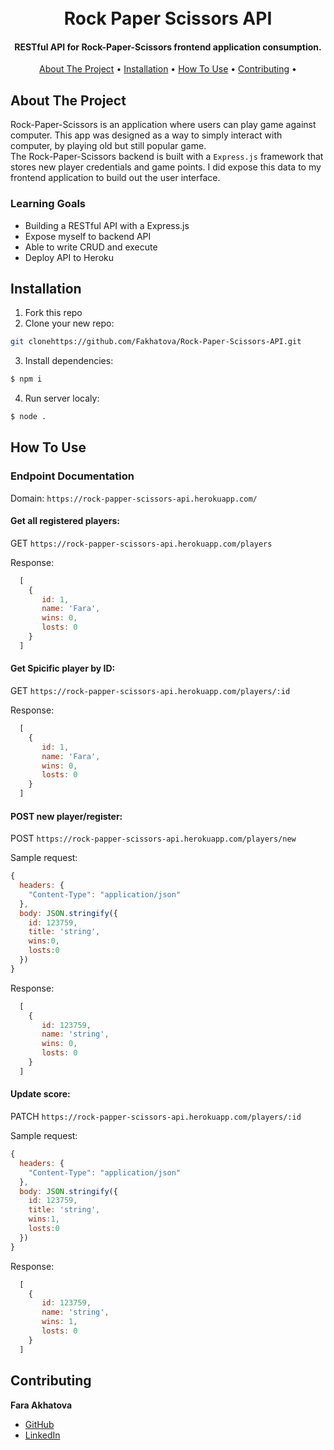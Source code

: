 <h1 align="center">
  <br>
  Rock Paper Scissors API
  <br>
</h1>

<h4 align="center">RESTful API for Rock-Paper-Scissors frontend application consumption.</h4>


<p align="center">
  <a href="#about-the-project">About The Project</a> •
  <a href="#installation">Installation</a> •
  <a href="#how-to-use">How To Use</a> •
  <a href="#contributing">Contributing</a> •
</p>


## About The Project

Rock-Paper-Scissors is an application where users can play game against computer. This app was designed as a way to simply interact with computer, by playing old but still popular game.  
The Rock-Paper-Scissors backend is built with a `Express.js` framework that stores new player credentials and game points. I did  expose this data to my frontend application to build out the user interface.

### Learning Goals

* Building a RESTful API with a Express.js
* Expose myself to backend API
* Able to write CRUD and execute
* Deploy API to Heroku


## Installation

1. Fork this repo
2. Clone your new repo:
  ```sh
  git clonehttps://github.com/Fakhatova/Rock-Paper-Scissors-API.git
  ```
3. Install dependencies:
  ```sh
  $ npm i
  ```
4. Run server localy:
  ```sh
  $ node .
  ```
## How To Use

### Endpoint Documentation
Domain: `https://rock-papper-scissors-api.herokuapp.com/`

#### Get all registered players:


GET `https://rock-papper-scissors-api.herokuapp.com/players`


Response:
  
```js
  [
    { 
       id: 1, 
       name: 'Fara', 
       wins: 0, 
       losts: 0 
    }
  ]
```

#### Get Spicific player by ID:


GET `https://rock-papper-scissors-api.herokuapp.com/players/:id`


Response:
```js
  [
    { 
       id: 1, 
       name: 'Fara', 
       wins: 0, 
       losts: 0 
    }
  ]
```
#### POST new player/register:

POST `https://rock-papper-scissors-api.herokuapp.com/players/new`

Sample request:

```js
{
  headers: {
    "Content-Type": "application/json"
  },
  body: JSON.stringify({
    id: 123759,
    title: 'string',
    wins:0,
    losts:0
  })
}
```

Response:

```js
  [
    { 
       id: 123759, 
       name: 'string', 
       wins: 0, 
       losts: 0 
    }
  ]
```

#### Update score:


PATCH `https://rock-papper-scissors-api.herokuapp.com/players/:id`

Sample request:

```js
{
  headers: {
    "Content-Type": "application/json"
  },
  body: JSON.stringify({
    id: 123759,
    title: 'string',
    wins:1,
    losts:0
  })
}
```

Response:

```js
  [
    { 
       id: 123759, 
       name: 'string', 
       wins: 1, 
       losts: 0 
    }
  ]
```

## Contributing
  **Fara Akhatova**
- [GitHub](https://github.com/Fakhatova)
- [LinkedIn](https://www.linkedin.com/in/fara-akhatova/)



